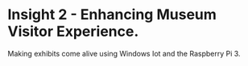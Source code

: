 # Insight 2 - Enhancing Museum Visitor Experience.

Making exhibits come alive using Windows Iot and the Raspberry Pi 3.

